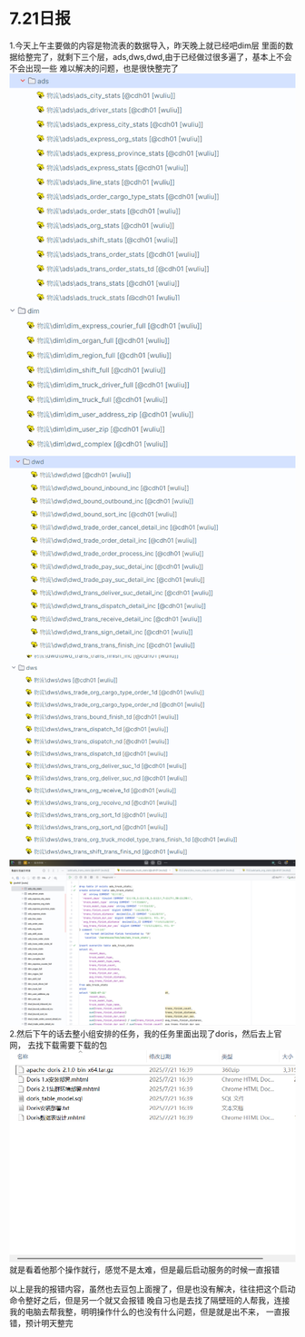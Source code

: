 #         7.21日报
1.今天上午主要做的内容是物流表的数据导入，昨天晚上就已经吧dim层
里面的数据给整完了，就剩下三个层，ads,dws,dwd,由于已经做过很多遍了，基本上不会不会出现一些
难以解决的问题，也是很快整完了
![img.png](img.png)![img_1.png](img_1.png)
![img_2.png](img_2.png)![img_3.png](img_3.png)
![img_4.png](img_4.png)
2.然后下午的话去整小组安排的任务，我的任务里面出现了doris，然后去上官网，
去找下载需要下载的包![img_5.png](img_5.png)
就是看着他那个操作就行，感觉不是太难，但是最后启动服务的时候一直报错

[comment]: <> (--The JAVA_HOME environment variable is not defined correctly)

[comment]: <> (This environment variable is needed to run this program)

[comment]: <> (NB: JAVA_HOME should point to a JDK not a JRE)

[comment]: <> (You can set it in be.conf--)
以上是我的报错内容，虽然也去豆包上面搜了，但是也没有解决，往往把这个启动命令整好之后，但是另一个就又会报错
晚自习也是去找了隔壁班的人帮我，连接我的电脑去帮我整，明明操作什么的也没有什么问题，但是就是出不来，
一直报错，预计明天整完